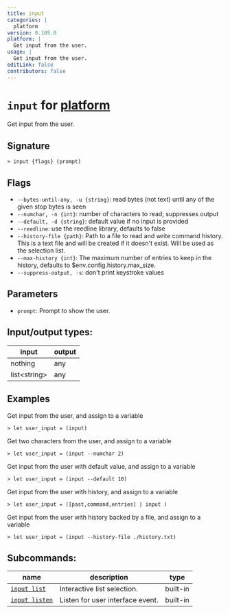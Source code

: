```yaml
---
title: input
categories: |
  platform
version: 0.105.0
platform: |
  Get input from the user.
usage: |
  Get input from the user.
editLink: false
contributors: false
---
```

<!-- This file is automatically generated. Please edit the command in https://github.com/nushell/nushell instead. -->

# `input` for [platform](/commands/categories/platform.md)

<div class='command-title'>Get input from the user.</div>

## Signature

```> input {flags} (prompt)```

## Flags

 -  `--bytes-until-any, -u {string}`: read bytes (not text) until any of the given stop bytes is seen
 -  `--numchar, -n {int}`: number of characters to read; suppresses output
 -  `--default, -d {string}`: default value if no input is provided
 -  `--reedline`: use the reedline library, defaults to false
 -  `--history-file {path}`: Path to a file to read and write command history. This is a text file and will be created if it doesn't exist. Will be used as the selection list.
 -  `--max-history {int}`: The maximum number of entries to keep in the history, defaults to $env.config.history.max_size.
 -  `--suppress-output, -s`: don't print keystroke values

## Parameters

 -  `prompt`: Prompt to show the user.


## Input/output types:

| input        | output |
| ------------ | ------ |
| nothing      | any    |
| list&lt;string&gt; | any    |
## Examples

Get input from the user, and assign to a variable
```nu
> let user_input = (input)

```

Get two characters from the user, and assign to a variable
```nu
> let user_input = (input --numchar 2)

```

Get input from the user with default value, and assign to a variable
```nu
> let user_input = (input --default 10)

```

Get input from the user with history, and assign to a variable
```nu
> let user_input = ([past,command,entries] | input )

```

Get input from the user with history backed by a file, and assign to a variable
```nu
> let user_input = (input --history-file ./history.txt)

```


## Subcommands:

| name                                             | description                      | type     |
| ------------------------------------------------ | -------------------------------- | -------- |
| [`input list`](/commands/docs/input_list.md)     | Interactive list selection.      | built-in |
| [`input listen`](/commands/docs/input_listen.md) | Listen for user interface event. | built-in |